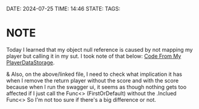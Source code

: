DATE: 2024-07-25
TIME: 14:46
STATE:
TAGS: 
# NOTE

Today I learned that my object null reference is caused by not mapping my player but calling it in my sut.
I took note of that below: 
[Code From My PlayerDataStorage](./Code%20From%20My%20PlayerDataStorage.md).

& Also, on the above/linked file, I need to check what implication it has when I remove the return player without the score and with the score because when I run the swagger ui, it seems as though nothing gets too affected if I just call the Func<> (FirstOrDefault) without the .Inclued Func<> So I'm not too sure if there's a big difference or not.